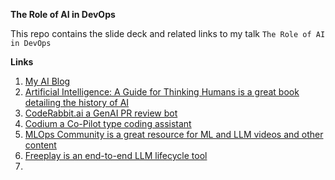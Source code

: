 **The Role of AI in DevOps**

This repo contains the slide deck and related links to my talk `The Role of AI in DevOps`

**Links**

1. [My AI Blog](https://aibuddy.software/)
2. [Artificial Intelligence: A Guide for Thinking Humans is a great book detailing the history of AI](https://www.amazon.com/Artificial-Intelligence-Guide-Thinking-Humans/dp/0374257833)
3. [CodeRabbit.ai a GenAI PR review bot](https://coderabbit.ai/)
4. [Codium a Co-Pilot type coding assistant](https://www.codium.ai/)
5. [MLOps Community is a great resource for ML and LLM videos and other content](https://home.mlops.community/)
6. [Freeplay is an end-to-end LLM lifecycle tool](https://freeplay.ai/)
7. 
